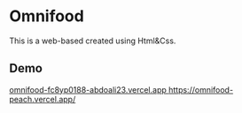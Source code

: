 # Omnifood
This is a web-based created using Html&Css.

## Demo
[omnifood-fc8yp0188-abdoali23.vercel.app
](https://omnifood-peach.vercel.app/)https://omnifood-peach.vercel.app/
